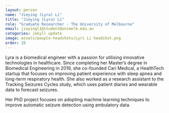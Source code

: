 ```yaml
---
layout: person
name: "Jieying (Lyra) Li"
title: "Jieying (Lyra) Li"
role: "Graduate Researcher - The University of Melbourne"
email: jieyingl1@student@unimelb.edu.au
categories: jekyll update
image: assets/people-headshots/Lyri Li headshot.png
order: 28
---
```

Lyra is a biomedical engineer with a passion for utilising innovative technologies in healthcare. Since completing her Master’s degree in Biomedical Engineering in 2019, she co-founded Cari Medical, a HealthTech startup that focuses on improving patient experience with sleep apnea and long-term respiratory health. She also worked as a research assistant to the Tracking Seizures Cycles study, which uses patient diaries and wearable data to forecast seizures.  

Her PhD project focuses on adopting machine learning techniques to improve automatic seizure detection using ambulatory data.

